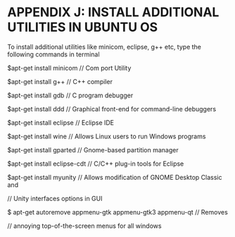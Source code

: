 # APPENDIX J: INSTALL ADDITIONAL UTILITIES IN UBUNTU OS

To install additional utilities like minicom, eclipse, g++ etc, type the following commands in terminal

$apt-get install minicom   // Com port Utility

$apt-get install g++            // C++ compiler

$apt-get install gdb            // C program debugger&#x20;

$apt-get install ddd            // Graphical front-end for command-line debuggers

$apt-get install eclipse      // Eclipse IDE

$apt-get install wine          // Allows Linux users to run Windows programs

$apt-get install gparted    // Gnome-based partition manager&#x20;

$apt-get install eclipse-cdt // C/C++ plug-in tools for Eclipse

$apt-get install myunity    // Allows modification of GNOME Desktop Classic and

&#x20;                                             // Unity interfaces options in GUI

$ apt-get autoremove appmenu-gtk appmenu-gtk3 appmenu-qt // Removes

&#x20;                                            // annoying top-of-the-screen menus for all windows
